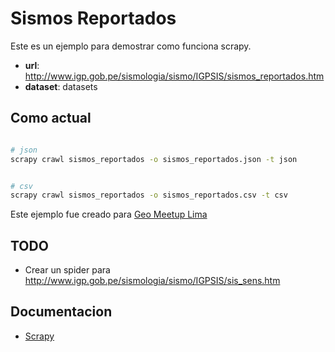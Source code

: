 # Sismos Reportados

Este es un ejemplo para demostrar como funciona scrapy.

- **url**: http://www.igp.gob.pe/sismologia/sismo/IGPSIS/sismos_reportados.htm
- **dataset**: datasets



## Como actual

``` bash

# json
scrapy crawl sismos_reportados -o sismos_reportados.json -t json


# csv
scrapy crawl sismos_reportados -o sismos_reportados.csv -t csv

```

Este ejemplo fue creado para [Geo Meetup Lima](http://opendata.pe/events/2012/02/21/february-meetup/)

## TODO
- Crear un spider para http://www.igp.gob.pe/sismologia/sismo/IGPSIS/sis_sens.htm

## Documentacion

- [Scrapy](http://doc.scrapy.org/en/0.14/index.html)

